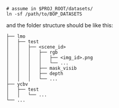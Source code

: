 ```
# assume in $PROJ_ROOT/datasets/
ln -sf /path/to/BOP_DATASETS
```
and the folder structure should be like this:
```
├── lmo
│   ├── test
│   │   ├── <scene_id>
│   │   │   ├── rgb
│   │   │   │   ├── <img_id>.png
│   │   │   │   └── ...
│   │   │   ├── mask_visib
│   │   │   ├── depth
│   │   │   └── ...
├── ycbv
│   ├── test
│   │   └── ...
└── ...
```

